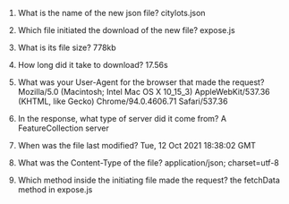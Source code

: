 1. What is the name of the new json file?
citylots.json

2. Which file initiated the download of the new file?
expose.js

3. What is its file size?
778kb

4. How long did it take to download?
17.56s

5. What was your User-Agent for the browser that made the request?
Mozilla/5.0 (Macintosh; Intel Mac OS X 10_15_3) AppleWebKit/537.36 (KHTML, like Gecko) Chrome/94.0.4606.71 Safari/537.36

6. In the response, what type of server did it come from?
A FeatureCollection server

7. When was the file last modified?
Tue, 12 Oct 2021 18:38:02 GMT

8. What was the Content-Type of the file?
application/json; charset=utf-8

9. Which method inside the initiating file made the request?
the fetchData method in expose.js
 

